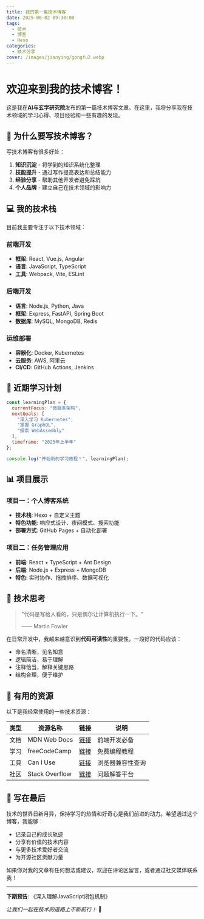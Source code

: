 ```yaml
---
title: 我的第一篇技术博客
date: 2025-06-02 09:30:00
tags: 
  - 技术
  - 博客
  - Hexo
categories:
  - 技术分享
cover: /images/jianying/gongfu2.webp
---
```


# 欢迎来到我的技术博客！

这是我在**AI与玄学研究院**发布的第一篇技术博客文章。在这里，我将分享我在技术领域的学习心得、项目经验和一些有趣的发现。

<!-- more -->

## 🚀 为什么要写技术博客？

写技术博客有很多好处：

1. **知识沉淀** - 将学到的知识系统化整理
2. **技能提升** - 通过写作提高表达和总结能力  
3. **经验分享** - 帮助其他开发者避免踩坑
4. **个人品牌** - 建立自己在技术领域的影响力

## 💻 我的技术栈

目前我主要专注于以下技术领域：

### 前端开发
- **框架**: React, Vue.js, Angular
- **语言**: JavaScript, TypeScript
- **工具**: Webpack, Vite, ESLint

### 后端开发  
- **语言**: Node.js, Python, Java
- **框架**: Express, FastAPI, Spring Boot
- **数据库**: MySQL, MongoDB, Redis

### 运维部署
- **容器化**: Docker, Kubernetes
- **云服务**: AWS, 阿里云
- **CI/CD**: GitHub Actions, Jenkins

## 🎯 近期学习计划

```javascript
const learningPlan = {
  currentFocus: "微服务架构",
  nextGoals: [
    "深入学习 Kubernetes",
    "掌握 GraphQL",
    "探索 WebAssembly"
  ],
  timeframe: "2025年上半年"
};

console.log("开始新的学习旅程！", learningPlan);
```

## 📊 项目展示

### 项目一：个人博客系统
- **技术栈**: Hexo + 自定义主题
- **特色功能**: 响应式设计、夜间模式、搜索功能
- **部署方式**: GitHub Pages + 自动化部署

### 项目二：任务管理应用
- **前端**: React + TypeScript + Ant Design
- **后端**: Node.js + Express + MongoDB
- **特色**: 实时协作、拖拽排序、数据可视化

## 🤔 技术思考

> "代码是写给人看的，只是偶尔让计算机执行一下。"
> 
> —— Martin Fowler

在日常开发中，我越来越意识到**代码可读性**的重要性。一段好的代码应该：

- 命名清晰，见名知意
- 逻辑简洁，易于理解
- 注释恰当，解释关键思路
- 结构合理，便于维护

## 🔗 有用的资源

以下是我经常使用的一些技术资源：

| 类型 | 资源名称 | 链接 | 说明 |
|------|----------|------|------|
| 文档 | MDN Web Docs | [链接](https://developer.mozilla.org/) | 前端开发必备 |
| 学习 | freeCodeCamp | [链接](https://www.freecodecamp.org/) | 免费编程教程 |
| 工具 | Can I Use | [链接](https://caniuse.com/) | 浏览器兼容性查询 |
| 社区 | Stack Overflow | [链接](https://stackoverflow.com/) | 问题解答平台 |

## 📝 写在最后

技术的世界日新月异，保持学习的热情和好奇心是我们前进的动力。希望通过这个博客，我能够：

- 记录自己的成长轨迹
- 分享有价值的技术内容  
- 与更多技术爱好者交流
- 为开源社区贡献力量

如果你对我的文章有任何想法或建议，欢迎在评论区留言，或者通过社交媒体联系我！

---

**下期预告**: 《深入理解JavaScript闭包机制》

*让我们一起在技术的道路上不断前行！* 🚀
